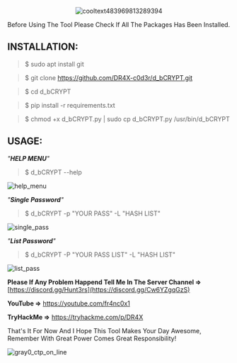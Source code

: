 <div align="center"><p>
  
![cooltext483969813289394](https://github.com/user-attachments/assets/7db99ebd-4d8d-4d26-a149-efbf9a438223)
</p>
</div>

Before Using The Tool Please Check If All The Packages Has Been Installed.

INSTALLATION:
-
> $ sudo apt install git

> $ git clone https://github.com/DR4X-c0d3r/d_bCRYPT.git

> $ cd d_bCRYPT

> $ pip install -r requirements.txt

> $ chmod +x d_bCRYPT.py | sudo cp d_bCRYPT.py /usr/bin/d_bCRYPT

USAGE:
-
<i>"**HELP MENU**"</i>
> $ d_bCRYPT --help

![help_menu](https://github.com/user-attachments/assets/f9b862d4-e1ed-4b9d-8695-d550a3cac4a0)

<i>"**Single Password**"</i>
> $ d_bCRYPT -p "YOUR PASS" -L "HASH LIST"

![single_pass](https://github.com/user-attachments/assets/0bf700f0-77db-4f87-acf9-8b60f0484589)

<i>"**List Password**"</i>
> $ d_bCRYPT -P "YOUR PASS LIST" -L "HASH LIST"

![list_pass](https://github.com/user-attachments/assets/d7072894-7f08-4a68-a3ed-6ea7e9194591)

**Please If Any Problem Happend Tell Me In The Server Channel =>** [https://discord.gg/Hunt3rs](https://discord.gg/Cw6YZgqGzS)

**YouTube =>** https://youtube.com/fr4nc0x1

**TryHackMe =>** https://tryhackme.com/p/DR4X

That's It For Now And I Hope This Tool Makes Your Day Awesome, Remember With Great Power Comes Great Responsibility!

![gray0_ctp_on_line](https://github.com/user-attachments/assets/666442e5-7ae5-485d-9dff-2667aa8efb7e)
